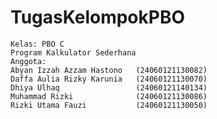 # TugasKelompokPBO
    Kelas: PBO C
    Program Kalkulator Sederhana
    Anggota:
    Abyan Izzah Azzam Hastono   (24060121130082)
    Daffa Aulia Rizky Karunia   (24060121130070)
    Dhiya Ulhaq                 (24060121140134)
    Muhammad Rizki              (24060121130086)
    Rizki Utama Fauzi           (24060121130050)
